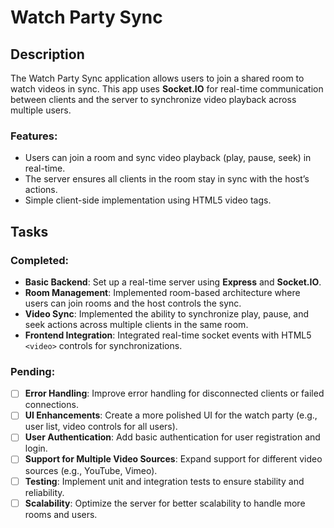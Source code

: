 # Watch Party Sync

## Description

The Watch Party Sync application allows users to join a shared room to watch videos in sync. This app uses **Socket.IO** for real-time communication between clients and the server to synchronize video playback across multiple users.

### Features:
- Users can join a room and sync video playback (play, pause, seek) in real-time.
- The server ensures all clients in the room stay in sync with the host’s actions.
- Simple client-side implementation using HTML5 video tags.


## Tasks

### Completed:
- **Basic Backend**: Set up a real-time server using **Express** and **Socket.IO**.
- **Room Management**: Implemented room-based architecture where users can join rooms and the host controls the sync.
- **Video Sync**: Implemented the ability to synchronize play, pause, and seek actions across multiple clients in the same room.
- **Frontend Integration**: Integrated real-time socket events with HTML5 `<video>` controls for synchronizations.

### Pending:
- [ ] **Error Handling**: Improve error handling for disconnected clients or failed connections.
- [ ] **UI Enhancements**: Create a more polished UI for the watch party (e.g., user list, video controls for all users).
- [ ] **User Authentication**: Add basic authentication for user registration and login.
- [ ] **Support for Multiple Video Sources**: Expand support for different video sources (e.g., YouTube, Vimeo).
- [ ] **Testing**: Implement unit and integration tests to ensure stability and reliability.
- [ ] **Scalability**: Optimize the server for better scalability to handle more rooms and users.
